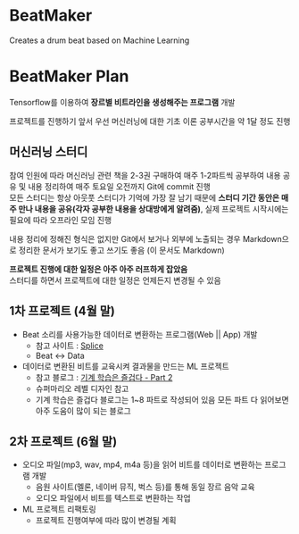 # BeatMaker
Creates a drum beat based on Machine Learning

# BeatMaker Plan

 Tensorflow를 이용하여 **장르별 비트라인을 생성해주는 프로그램** 개발
 
 프로젝트를 진행하기 앞서 우선 머신러닝에 대한 기초 이론 공부시간을 약 1달 정도 진행 

## 머신러닝 스터디

참여 인원에 따라 머신러닝 관련 책을 2-3권 구매하여 매주 1-2파트씩 공부하여 내용 공유 및 내용 정리하여 매주 토요일 오전까지 Git에 commit 진행\
모든 스터디는 항상 아웃풋 스터디가 기억에 가장 잘 남기 때문에 **스터디 기간 동안은 매주 만나 내용을 공유(각자 공부한 내용을 상대방에게 알려줌)**, 실제 프로젝트 시작시에는 필요에 따라 오프라인 모임 진행

내용 정리에 정해진 형식은 없지만 Git에서 보거나 외부에 노출되는 경우 Markdown으로 정리한 문서가 보기도 좋고 쓰기도 좋음 (이 문서도 Markdown)

**프로젝트 진행에 대한 일정은 아주 아주 러프하게 잡았음** \
스터디를 하면서 프로젝트에 대한 일정은 언제든지 변경될 수 있음

## 1차 프로젝트 (4월 말)

- Beat 소리를 사용가능한 데이터로 변환하는 프로그램(Web || App) 개발  
    - 참고 사이트 : [Splice](https://splice.com/sounds/beatmaker/wakaflocka)
    - Beat <-> Data
- 데이터로 변환된 비트를 교육시켜 결과물을 만드는 ML 프로젝트
    - 참고 블로그 : [기계 학습은 즐겁다 - Part 2](https://medium.com/@jongdae.lim/%EA%B8%B0%EA%B3%84-%ED%95%99%EC%8A%B5-machine-learning-%EC%9D%80-%EC%A6%90%EA%B2%81%EB%8B%A4-part-2-b35f3d327761)
    - 슈퍼마리오 레벨 디자인 참고
    - 기계 학습은 즐겁다 블로그는 1~8 파트로 작성되어 있음 모든 파트 다 읽어보면 아주 도움이 많이 되는 블로그

## 2차 프로젝트 (6월 말)
 - 오디오 파일(mp3, wav, mp4, m4a 등)을 읽어 비트를 데이터로 변환하는 프로그램 개발
    - 음원 사이트(멜론, 네이버 뮤직, 벅스 등)를 통해 동일 장르 음악 교육
    - 오디오 파일에서 비트를 텍스트로 변환하는 작업
- ML 프로젝트 리팩토링
    - 프로젝트 진행여부에 따라 많이 변경될 계획
